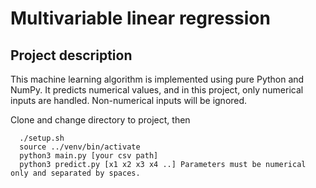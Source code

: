 # Multivariable linear regression



## Project description
This machine learning algorithm is implemented using pure Python and NumPy. It predicts numerical values, and in this project, only numerical inputs are handled. Non-numerical inputs will be ignored.


Clone and change directory to project, then

	  ./setup.sh
	  source ../venv/bin/activate
	  python3 main.py [your csv path]
	  python3 predict.py [x1 x2 x3 x4 ..] Parameters must be numerical only and separated by spaces.
	  
  
	
